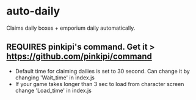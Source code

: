 # auto-daily
Claims daily boxes + emporium daily automatically.

## REQUIRES pinkipi's command. Get it > https://github.com/pinkipi/command

* Default time for claiming dailies is set to 30 second. Can change it by changing 'Wait_time' in index.js
* If your game takes longer than 3 sec to load from character screen change 'Load_time' in index.js
